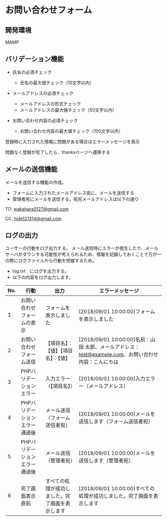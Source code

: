 # お問い合わせフォーム

## 開発環境
MAMP

## バリデーション機能

- 氏名の必須チェック
  - 氏名の最大値チェック（10文字以内）

- メールアドレスの必須チェック
  - メールアドレスの形式チェック
  - メールアドレスの最大値チェック（50文字以内）

- お問い合わせ内容の必須チェック
  - お問い合わせ内容の最大値チェック（100文字以内）

登録時に入力された情報に問題がある場合はエラーメッセージを表示

問題なく登録が完了したら、thanksページへ遷移する


## メールの送信機能

メールを送信する機能の作成。

- フォームに入力されたメールアドレス宛に、メールを送信する
- 管理者宛にメールを送信する。宛先メールアドレスは以下の通り

TO: wakahara0127@gmail.com

CC: hide121314@gmail.com


## ログの出力

ユーザーの行動をログ出力する。
メール送信時にエラーが発生したり、メールサーバがダウンする可能性が考えられるため、情報を記録しておくことで万が一の際にログファイルから行動を把握するため。

- log.txt　にログを出力する。
- 以下の内容をログ出力します。

| No. | 行動 | 出力 | エラーメッセージ |
| ----- | ----- | ----- | ----- |
| 1 | お問い合わせフォームの表示 | フォームを表示しました | [2018/09/01 10:00:00]フォームを表示しました |
| 2 | お問い合わせフォーム送信 | 【項目名】：【値】【項目名】：【値】  | [2018/09/01 10:00:00]名前：山田 太郎、メールアドレス：test@example.com、お問い合わせ内容：こんにちは |
| 3 | PHPバリデーションエラー | 入力エラー（【項目名】） | [2018/09/01 10:00:00]入力エラー（メールアドレス） |
| 4 | PHPバリデーションエラー通過後 | メール送信（フォーム送信者宛） | [2018/09/01 10:00:00]メールを送信します（フォーム送信者宛） |
| 5 | PHPバリデーションエラー通過後 | メール送信（管理者宛） | [2018/09/01 10:00:00]メールを送信します（管理者宛） |
| 6 | 完了画面表示直前 | すべての処理が成功しました。完了画面を表示します | [2018/09/01 10:00:00]すべての処理が成功しました。完了画面を表示します
